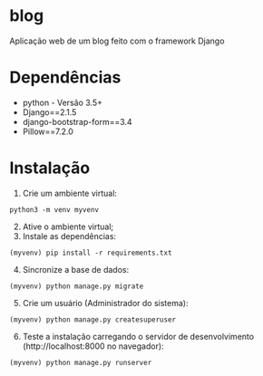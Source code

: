 # blog
Aplicação web de um blog feito com o framework Django

# Dependências
- python - Versão 3.5+
- Django==2.1.5
- django-bootstrap-form==3.4
- Pillow==7.2.0

# Instalação
1. Crie um ambiente virtual:
```
python3 -m venv myvenv
```
2. Ative o ambiente virtual;
3. Instale as dependências:
```
(myvenv) pip install -r requirements.txt
```
4. Sincronize a base de dados:
```
(myvenv) python manage.py migrate
```
5. Crie um usuário (Administrador do sistema):
```
(myvenv) python manage.py createsuperuser
```
6. Teste a instalação carregando o servidor de desenvolvimento (http://localhost:8000 no navegador):
```
(myvenv) python manage.py runserver
```
